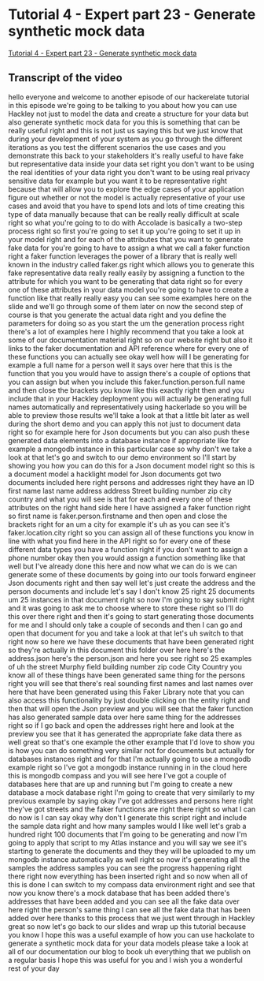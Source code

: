 
# Tutorial 4 - Expert part 23 - Generate synthetic mock data

[Tutorial 4 - Expert part 23 - Generate synthetic mock data](https://community.hackolade.com/slides/slide/generate-synthetic-mock-data-30?fullscreen=1)

## Transcript of the video

hello everyone and welcome to another episode of our hackerelate tutorial in this episode we're going to be talking to you about how you can use Hackley not just to model the data and create a structure for your data but also generate synthetic mock data for you this is something that can be really useful right and this is not just us saying this but we just know that during your development of your system as you go through the different iterations as you test the different scenarios the use cases and you demonstrate this back to your stakeholders it's really useful to have fake but representative data inside your data set right you don't want to be using the real identities of your data right you don't want to be using real privacy sensitive data for example but you want it to be representative right because that will allow you to explore the edge cases of your application figure out whether or not the model is actually representative of your use cases and avoid that you have to spend lots and lots of time creating this type of data manually because that can be really really difficult at scale right so what you're going to to do with Accolade is basically a two-step process right so first you're going to set it up you're going to set it up in your model right and for each of the attributes that you want to generate fake data for you're going to have to assign a what we call a faker function right a faker function leverages the power of a library that is really well known in the industry called faker.gs right which allows you to generate this fake representative data really really easily by assigning a function to the attribute for which you want to be generating that data right so for every one of these attributes in your data model you're going to have to create a function like that really really easy you can see some examples here on the slide and we'll go through some of them later on now the second step of course is that you generate the actual data right and you define the parameters for doing so as you start the um the generation process right there's a lot of examples here I highly recommend that you take a look at some of our documentation material right so on our website right but also it links to the faker documentation and API reference where for every one of these functions you can actually see okay well how will I be generating for example a full name for a person well it says over here that this is the function that you you would have to assign there's a couple of options that you can assign but when you include this faker.function.person.full name and then close the brackets you know like this exactly right then and you include that in your Hackley deployment you will actually be generating full names automatically and representatively using hackerlade so you will be able to preview those results we'll take a look at that a little bit later as well during the short demo and you can apply this not just to document data right so for example here for Json documents but you can also push these generated data elements into a database instance if appropriate like for example a mongodb instance in this particular case so why don't we take a look at that let's go and switch to our demo environment so I'll start by showing you how you can do this for a Json document model right so this is a document model a hacklight model for Json documents got two documents included here right persons and addresses right they have an ID first name last name address address Street building number zip city country and what you will see is that for each and every one of these attributes on the right hand side here I have assigned a faker function right so first name is faker.person.firstname and then open and close the brackets right for an um a city for example it's uh as you can see it's faker.location.city right so you can assign all of these functions you know in line with what you find here in the API right so for every one of these different data types you have a function right if you don't want to assign a phone number okay then you would assign a function something like that well but I've already done this here and now what we can do is we can generate some of these documents by going into our tools forward engineer Json documents right and then say well let's just create the address and the person documents and include let's say I don't know 25 right 25 documents um 25 instances in that document right so now I'm going to say submit right and it was going to ask me to choose where to store these right so I'll do this over there right and then it's going to start generating those documents for me and I should only take a couple of seconds and then I can go and open that document for you and take a look at that let's uh switch to that right now so here we have these documents that have been generated right so they're actually in this document this folder over here here's the address.json here's the person.json and here you see right so 25 examples of uh the street Murphy field building number zip code City Country you know all of these things have been generated same thing for the persons right you will see that there's real sounding first names and last names over here that have been generated using this Faker Library note that you can also access this functionality by just double clicking on the entity right and then that will open the Json preview and you will see that the faker function has also generated sample data over here same thing for the addresses right so if I go back and open the addresses right here and look at the preview you see that it has generated the appropriate fake data there as well great so that's one example the other example that I'd love to show you is how you can do something very similar not for documents but actually for databases instances right and for that I'm actually going to use a mongodb example right so I've got a mongodb instance running in in the cloud here this is mongodb compass and you will see here I've got a couple of databases here that are up and running but I'm going to create a new database a mock database right I'm going to create that very similarly to my previous example by saying okay I've got addresses and persons here right they've got streets and the faker functions are right there right so what I can do now is I can say okay why don't I generate this script right and include the sample data right and how many samples would I like well let's grab a hundred right 100 documents that I'm going to be generating and now I'm going to apply that script to my Atlas instance and you will say we see it's starting to generate the documents and they they will be uploaded to my um mongodb instance automatically as well right so now it's generating all the samples the address samples you can see the progress happening right there right now everything has been inserted right and so now when all of this is done I can switch to my compass data environment right and see that now you know there's a mock database that has been added there's addresses that have been added and you can see all the fake data over here right the person's same thing I can see all the fake data that has been added over here thanks to this process that we just went through in Hackley great so now let's go back to our slides and wrap up this tutorial because you know I hope this was a useful example of how you can use hackolate to generate a synthetic mock data for your data models please take a look at all of our documentation our blog to book uh everything that we publish on a regular basis I hope this was useful for you and I wish you a wonderful rest of your day